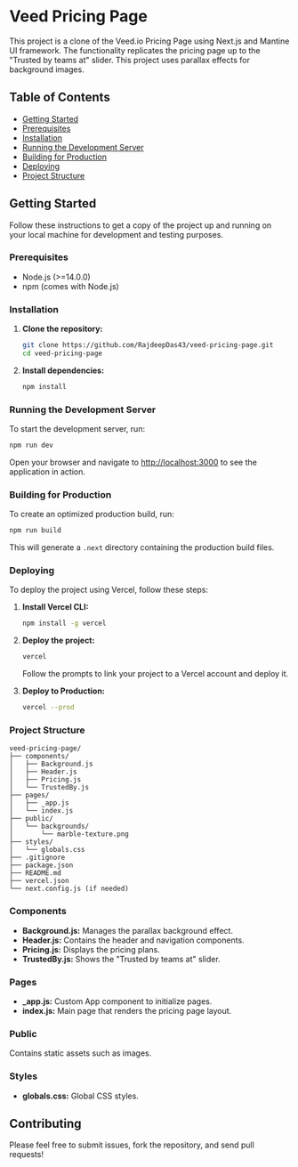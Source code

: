 # Veed Pricing Page

This project is a clone of the Veed.io Pricing Page using Next.js and Mantine UI framework. The functionality replicates the pricing page up to the "Trusted by teams at" slider. This project uses parallax effects for background images.

## Table of Contents

- [Getting Started](#getting-started)
- [Prerequisites](#prerequisites)
- [Installation](#installation)
- [Running the Development Server](#running-the-development-server)
- [Building for Production](#building-for-production)
- [Deploying](#deploying)
- [Project Structure](#project-structure)

## Getting Started

Follow these instructions to get a copy of the project up and running on your local machine for development and testing purposes.

### Prerequisites

- Node.js (>=14.0.0)
- npm (comes with Node.js)

### Installation

1. **Clone the repository:**

   ```sh
   git clone https://github.com/RajdeepDas43/veed-pricing-page.git
   cd veed-pricing-page
   ```

2. **Install dependencies:**

   ```sh
   npm install
   ```

### Running the Development Server

To start the development server, run:

```sh
npm run dev
```

Open your browser and navigate to [http://localhost:3000](http://localhost:3000) to see the application in action.

### Building for Production

To create an optimized production build, run:

```sh
npm run build
```

This will generate a `.next` directory containing the production build files.

### Deploying

To deploy the project using Vercel, follow these steps:

1. **Install Vercel CLI:**

   ```sh
   npm install -g vercel
   ```

2. **Deploy the project:**

   ```sh
   vercel
   ```

   Follow the prompts to link your project to a Vercel account and deploy it.

3. **Deploy to Production:**

   ```sh
   vercel --prod
   ```

### Project Structure

```plaintext
veed-pricing-page/
├── components/
│   ├── Background.js
│   ├── Header.js
│   ├── Pricing.js
│   └── TrustedBy.js
├── pages/
│   ├── _app.js
│   └── index.js
├── public/
│   └── backgrounds/
│       └── marble-texture.png
├── styles/
│   └── globals.css
├── .gitignore
├── package.json
├── README.md
├── vercel.json
└── next.config.js (if needed)
```

### Components

- **Background.js:** Manages the parallax background effect.
- **Header.js:** Contains the header and navigation components.
- **Pricing.js:** Displays the pricing plans.
- **TrustedBy.js:** Shows the "Trusted by teams at" slider.

### Pages

- **_app.js:** Custom App component to initialize pages.
- **index.js:** Main page that renders the pricing page layout.

### Public

Contains static assets such as images.

### Styles

- **globals.css:** Global CSS styles.

## Contributing

Please feel free to submit issues, fork the repository, and send pull requests!
